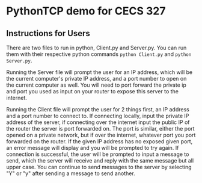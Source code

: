# PythonTCP demo for CECS 327
## Instructions for Users
There are two files to run in python, Client.py and Server.py. You can run them with their respective python commands ``python Client.py`` and ``python Server.py``.

Running the Server file will prompt the user for an IP address, which will be the current computer's private IP address, and a port number to open on the current computer as well. You will need to port forward the private ip and port you used as input on your router to expose this server to the internet.

Running the Client file will prompt the user for 2 things first, an IP address and a port number to connect to. If connecting locally, input the private IP address of the server, if connecting over the internet input the public IP of the router the server is port forwarded on. The port is similar, either the port opened on a private network, but if over the internet, whatever port you port forwarded on the router. If the given IP address has no exposed given port, an error message will display and you will be prompted to try again. If connection is successful, the user will be prompted to input a message to send, which the server will receive and reply with the same message but all upper case. You can continue to send messages to the server by selecting "Y" or "y" after sending a message to send another.
